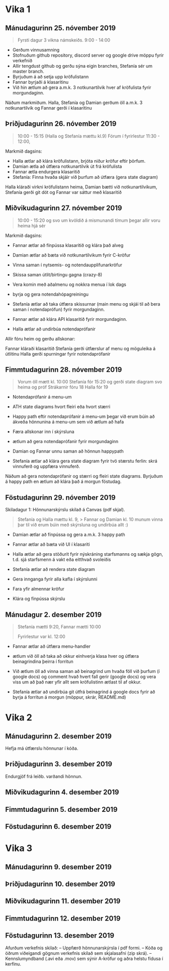 # Vika 1
## Mánudagurinn 25. nóvember 2019 
>Fyrsti dagur 3 vikna námskeiðs.
>9:00 - 14:00

* Gerðum vinnusamning
* Stofnuðum github repository, discord server og google drive möppu fyrir verkefnið
* Allir tengdust github og gerðu sýna eigin branches, Stefanía sér um master branch.
* Byrjuðum á að setja upp kröfulistann
* Fannar byrjaði á klasaritinu
* Við hin ætlum að gera a.m.k. 3 notkunartilvik hver af kröfulista fyrir morgundaginn.

Náðum markmiðum. Halla, Stefanía og Damian gerðum öll a.m.k. 3 notkunartilvik og Fannar gerði í klasaritinu




## Þriðjudagurinn 26. nóvember 2019

>10:00 - 15:15 (Halla og Stefanía mættu kl.9)
>Fórum í fyrirlestur 11:30 - 12:00, 

Markmið dagsins: 
* Halla ætlar að klára kröfulistann, brjóta niður kröfur eftir þörfum.
* Damian ætla að útfæra notkunartilvik út frá kröfulista
* Fannar ætla endurgera klasaritið 
* Stefanía: Finna hvaða skjáir við þurfum að útfæra (gera state diagram)

Halla kláraði virkni kröfulistann heima, Damian bætti við notkunartilvikum, Stefanía gerði git dót og Fannar var sáttur með klasaritið

## Miðvikudagurinn 27. nóvember 2019

> 10:00 - 15:20 og svo um kvöldið á mismunandi tímum þegar allir voru heima hjá sér

Markmið dagsins:
* Fannar ætlar að fínpússa klasaritið og klára það alveg
* Damian ætlar að bæta við notkunartilvikum fyrir C-kröfur
* Vinna saman í nytsemis- og notendaupplifunarkröfur
* Skissa saman útlit/birtingu gagna (crazy-8)
* Vera komin með aðalmenu og nokkra menua í lok dags 
* byrja og gera notendahópagreiningu

* Stefanía ætlar að taka útfæra skissurnar (main menu og skjái til að bera saman í notendaprófun) fyrir morgundaginn.
* Fannar ætlar að klára API klasaritið fyrir morgundaginn.
* Halla ætlar að undirbúa notendaprófanir

Allir fóru heim og gerðu allskonar:

Fannar kláraði klasaritið 
Stefanía gerði útfærslur af menu og möguleika á útlitinu
Halla gerði spurningar fyrir notendaprófanir


## Fimmtudagurinn 28. nóvember 2019

> Vorum öll mætt kl. 10:00
> Stefanía fór 15:20 og gerði state diagram svo heima og próf
> Strákarnir fóru 18 
> Halla fór 19

* Notendaprófanir á menu-um
* ATH state diagrams hvort fleiri eða hvort stærri
* Happy path eftir notendaprófanir á menu-um þegar við erum búin að ákveða hönnunina á menu-um sem við ætlum að hafa
* Færa allskonar inn í skýrsluna

* ætlum að gera notendaprófanir fyrir morgundaginn
* Damian og Fannar unnu saman að hönnun happypath
* Stefanía ætlar að klára gera state diagram fyrir tvö stærstu ferlin: skrá vinnuferð og uppfæra vinnuferð.

Náðum að gera notendaprófanir og stærri og fleiri state diagrams.
Byrjuðum á happy path en ætlum að klára það á morgun föstudag. 


## Föstudagurinn 29. nóvember 2019
Skiladagur 1: Hönnunarskýrslu skilað á Canvas (pdf skjal). 


> Stefanía og Halla mættu kl. 9, > Fannar og Damian kl. 10 
> munum vinna þar til við erum búin með skýrsluna og undirbúa allt :) 

* Damian ætlar að fínpússa og gera a.m.k. 3 happy path 
* Fannar ætlar að bæta við UI í klasariti
* Halla ætlar að gera stöðurit fyrir nýskráning starfsmanns og sækja gögn, t.d. sjá starfsmenn á vakt eða eitthvað svoleiðis
* Stefanía ætlar að rendera state diagram
* Gera innganga fyrir alla kafla í skýrslunni
* Fara yfir almennar kröfur

* Klára og fínpússa skýrslu

## Mánudagur 2. desember 2019
>  Stefanía mætti 9:20, Fannar mætti 10:00
>
> Fyrirlestur var kl. 12:00


* Fannar ætlar að útfæra menu-handler
* ætlum við öll að taka að okkur einhverja klasa hver og útfæra beinagrindina þeirra í forritun

* Við ætlum öll að vinna saman að beinagrind um hvaða föll við þurfum (í google docs) og comment hvað hvert fall gerir (google docs) og vera viss um að það nær yfir allt sem kröfulistinn ætlast til af okkur.

* Stefanía ætlar að undirbúa git útfrá beinagrind á google docs fyrir að byrja á forritun á morgun (möppur, skrár, README.md)


















# Vika 2
## Mánudagurinn 2. desember 2019
Hefja má útfærslu hönnunar í kóða.



## Þriðjudagurinn 3. desember 2019
Endurgjöf frá leiðb. varðandi hönnun.



## Miðvikudagurinn 4. desember 2019



## Fimmtudagurinn 5. desember 2019



## Föstudagurinn 6. desember 2019






# Vika 3
## Mánudagurinn 9. desember 2019



## Þriðjudagurinn 10. desember 2019



## Miðvikudagurinn 11. desember 2019



## Fimmtudagurinn 12. desember 2019



## Föstudagurinn 13. desember 2019
Afurðum verkefnis skilað:
– Uppfærð hönnunarskýrsla í pdf formi.
– Kóða og öðrum viðeigandi gögnum verkefnis skilað sem skjalasafni (zip skrá).
– Kennslumyndband (.avi eða .mov) sem sýnir A-kröfur og aðra helstu fídusa í kerfinu.
